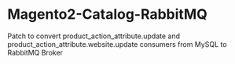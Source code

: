 # Magento2-Catalog-RabbitMQ
Patch to convert product_action_attribute.update and product_action_attribute.website.update consumers from MySQL to RabbitMQ Broker
